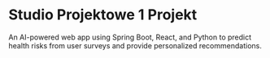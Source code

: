 # Studio Projektowe 1 Projekt
An AI-powered web app using Spring Boot, React, and Python to predict health risks from user surveys and provide personalized recommendations.
